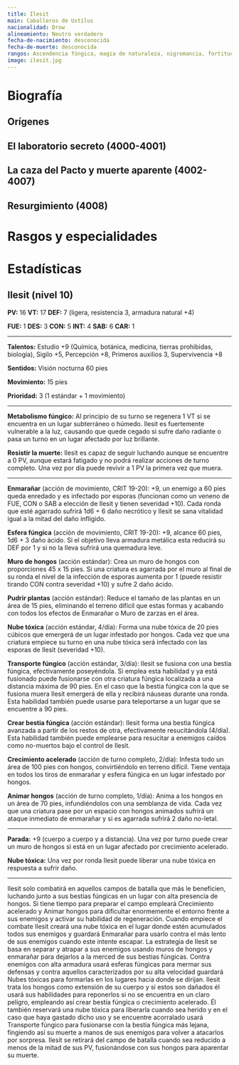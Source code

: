 ```yaml
---
title: Ilesit
main: Caballeros de Ustilus
nacionalidad: Drow
alineamiento: Neutro verdadero
fecha-de-nacimiento: desconocida
fecha-de-muerte: desconocida
rangos: Ascendencia fúngica, magia de naturaleza, nigromancia, fortitud
image: ilesit.jpg
---
```


# Biografía

## Orígenes



## El laboratorio secreto (4000-4001)



## La caza del Pacto y muerte aparente (4002-4007)



## Resurgimiento (4008)

# Rasgos y especialidades



# Estadísticas

## Ilesit (nivel 10)

**PV:** 16		**VT:** 17	 		**DEF:** 7 (ligera, resistencia 3, armadura natural +4)

**FUE:** 1	**DES:** 3	**CON:** 5	**INT:** 4	**SAB:** 6 	**CAR:** 1

------

**Talentos:** Estudio +9 (Química, botánica, medicina, tierras prohibidas, biología), Sigilo +5, Percepción +8, Primeros auxilios 3, Supervivencia +8

**Sentidos:** Visión nocturna 60 pies

**Movimiento:** 15 pies

**Prioridad:** 3 (1 estándar + 1 movimiento)

------

**Metabolismo fúngico:** Al principio de su turno se regenera 1 VT si se encuentra en un lugar subterráneo o húmedo. Ilesit es fuertemente vulnerable a la luz, causando que quede cegado si sufre daño radiante o pasa un turno en un lugar afectado por luz brillante. 

**Resistir la muerte:** Ilesit es capaz de seguir luchando aunque se encuentre a 0 PV, aunque estará fatigado y no podrá realizar acciones de turno completo. Una vez por día puede revivir a 1 PV la primera vez que muera.

------

**Enmarañar** (acción de movimiento, CRIT 19-20): +9, un enemigo a 60 pies queda enredado y es infectado por esporas (funcionan como un veneno de FUE, CON o SAB a elección de Ilesit y tienen severidad +10). Cada ronda que esté agarrado sufrirá 1d6 + 6 daño necrótico y Ilesit se sana vitalidad igual a la mitad del daño infligido.

**Esfera fúngica** (acción de movimiento, CRIT 19-20): +9, alcance 60 pies, 1d6 + 3 daño ácido. Si el objetivo lleva armadura metálica esta reducirá su DEF por 1 y si no la lleva sufrirá una quemadura leve.

**Muro de hongos** (acción estándar): Crea un muro de hongos con proporciones 45 x 15 pies. Si una criatura es agarrada por el muro al final de su ronda el nivel de la infección de esporas aumenta por 1 (puede resistir tirando CON contra severidad +10) y sufre 2 daño ácido.

**Pudrir plantas** (acción estándar): Reduce el tamaño de las plantas en un área de 15 pies, eliminando el terreno difícil que estas formas y acabando con todos los efectos de Enmarañar o Muro de zarzas en el área.

**Nube tóxica** (acción estándar, 4/día): Forma una nube tóxica de 20 pies cúbicos que emergerá de un lugar infestado por hongos. Cada vez que una criatura empiece su turno en una nube tóxica será infectado con las esporas de Ilesit (severidad +10).

**Transporte fúngico** (acción estándar, 3/día): Ilesit se fusiona con una bestia fúngica, efectivamente poseyéndola. Si emplea esta habilidad y ya está fusionado puede fusionarse con otra criatura fúngica localizada a una distancia máxima de 90 pies. En el caso que la bestia fúngica con la que se fusiona muera Ilesit emergerá de ella y recibirá náuseas durante una ronda. Esta habilidad también puede usarse para teleportarse a un lugar que se encuentre a 90 pies.

**Crear bestia fúngica** (acción estándar): Ilesit forma una bestia fúngica avanzada a partir de los restos de otra, efectivamente resucitándola (4/día). Esta habilidad también puede emplearse para resucitar a enemigos caídos como no-muertos bajo el control de Ilesit.

**Crecimiento acelerado** (acción de turno completo, 2/día): Infesta todo un área de 100 pies con hongos, convirtiéndolo en terreno difícil. Tiene ventaja en todos los tiros de enmarañar y esfera fúngica en un lugar infestado por hongos.

**Animar hongos** (acción de turno completo, 1/día): Anima a los hongos en un área de 70 pies, infundiéndolos con una semblanza de vida. Cada vez que una criatura pase por un espacio con hongos animados sufrirá un ataque inmediato de enmarañar y si es agarrada sufrirá 2 daño no-letal.

------

**Parada:** +9 (cuerpo a cuerpo y a distancia). Una vez por turno puede crear un muro de hongos si está en un lugar afectado por crecimiento acelerado.

**Nube tóxica:** Una vez por ronda Ilesit puede liberar una nube tóxica en respuesta a sufrir daño.

****

Ilesit solo combatirá en aquellos campos de batalla que más le beneficien, luchando junto a sus bestias fúngicas en un lugar con alta presencia de hongos. Si tiene tiempo para preparar el campo empleará Crecimiento acelerado y Animar hongos para dificultar enormemente el entorno frente a sus enemigos y activar su habilidad de regeneración. Cuando empiece el combate Ilesit creará una nube tóxica en el lugar donde estén acumulados todos sus enemigos y guardará Enmarañar para usarlo contra el más lento de sus enemigos cuando este intente escapar. La estrategia de Ilesit se basa en separar y atrapar a sus enemigos usando muros de hongos y enmarañar para dejarlos a la merced de sus bestias fúngicas. Contra enemigos con alta armadura usará esferas fúngicas para mermar sus defensas y contra aquellos caracterizados por su alta velocidad guardará Nubes tóxicas para formarlas en los lugares hacia donde se dirijan. Ilesit trata los hongos como extensión de su cuerpo y si estos son dañados él usará sus habilidades para reponerlos si no se encuentra en un claro peligro, empleando así crear bestia fúngica o crecimiento acelerado. Él también reservará una nube tóxica para liberarla cuando sea herido y en el caso que haya gastado dicho uso y se encuentre acorralado usará Transporte fúngico para fusionarse con la bestia fúngica más lejana, fingiendo así su muerte a manos de sus enemigos para volver a atacarlos por sorpresa. Ilesit se retirará del campo de batalla cuando sea reducido a menos de la mitad de sus PV, fusionándose con sus hongos para aparentar su muerte.
